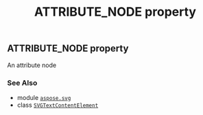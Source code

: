 ﻿---
title: ATTRIBUTE_NODE property
second_title: Aspose.SVG for Python via .NET API References
description: 
type: docs
weight: 470
url: /python-net/aspose.svg/svgtextcontentelement/attribute_node/
is_root: false
---

## ATTRIBUTE_NODE property


An attribute node

### See Also
* module [`aspose.svg`](../../)
* class [`SVGTextContentElement`](/svg/python-net/aspose.svg/svgtextcontentelement)
